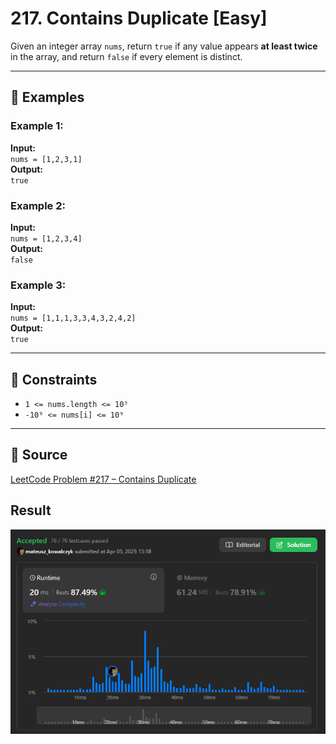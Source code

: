 # 217. Contains Duplicate [Easy]

Given an integer array `nums`, return `true` if any value appears **at least twice** in the array, and return `false` if every element is distinct.

---

## 🧪 Examples

### Example 1:
**Input:**  
`nums = [1,2,3,1]`  
**Output:**  
`true`  

### Example 2:
**Input:**  
`nums = [1,2,3,4]`  
**Output:**  
`false`  

### Example 3:
**Input:**  
`nums = [1,1,1,3,3,4,3,2,4,2]`  
**Output:**  
`true`  

---

## 📌 Constraints
- `1 <= nums.length <= 10⁵`
- `-10⁹ <= nums[i] <= 10⁹`

---

## 🔗 Source
[LeetCode Problem #217 – Contains Duplicate](https://leetcode.com/problems/contains-duplicate/)

## Result
![LeetCode Result](../assets/containsDuplicate.png)

